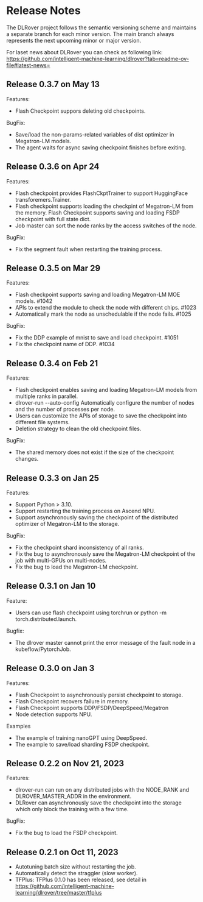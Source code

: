 # Release Notes

The DLRover project follows the semantic versioning scheme and maintains a separate branch for each minor version. The main branch always represents the next upcoming minor or major version.

For laset news about DLRover you can check as following link: https://github.com/intelligent-machine-learning/dlrover?tab=readme-ov-file#latest-news=

##  Release 0.3.7 on May 13

Features:
* Flash Checkpoint suppors deleting old checkpoints.

BugFix:
* Save/load the non-params-related variables of dist optimizer in Megatron-LM models.
* The agent waits for async saving checkpoint finishes before exiting.

## Release 0.3.6 on Apr 24

Features:
* Flash checkpoint provides FlashCkptTrainer to support HuggingFace transforemers.Trainer.
* Flash checkpoint supports loading the checkpint of Megatron-LM from the memory.
Flash Checkpoint supports saving and loading FSDP checkpoint with full state dict.
* Job master can sort the node ranks by the access switches of the node.

BugFix:
* Fix the segment fault when restarting the training process.

## Release 0.3.5 on Mar 29

Features:
* Flash checkpoint supports saving and loading Megatron-LM MOE models. #1042
* APIs to extend the module to check the node with different chips. #1023
* Automatically mark the node as unschedulable if the node fails. #1025

BugFix:
* Fix the DDP example of mnist to save and load checkpoint. #1051
* Fix the checkpoint name of DDP. #1034

## Release 0.3.4 on Feb 21

Features:
* Flash checkpoint enables saving and loading Megatron-LM models from multiple ranks in parallel.
* dlrover-run --auto-config Automatically configure the number of nodes and the number of processes per node.
* Users can customize the APIs of storage to save the checkpoint into different file systems.
* Deletion strategy to clean the old checkpoint files.

BugFix:
* The shared memory does not exist if the size of the checkpoint changes.

## Release 0.3.3 on Jan 25

Features:
* Support Python > 3.10.
* Support restarting the training process on Ascend NPU.
* Support asynchronously saving the checkpoint of the distributed optimizer of Megatron-LM to the storage.

BugFix:
* Fix the checkpoint shard inconsistency of all ranks.
* Fix the bug to asynchronously save the Megatron-LM checkpoint of the job with multi-GPUs on multi-nodes.
* Fix the bug to load the Megatron-LM checkpoint.

## Release 0.3.1 on Jan 10

Feature:
* Users can use flash checkpoint using torchrun or python -m torch.distributed.launch.

Bugfix:
* The dlrover master cannot print the error message of the fault node in a kubeflow/PytorchJob.

## Release 0.3.0 on Jan 3

Features:
* Flash Checkpoint to asynchronously persist checkpoint to storage.
* Flash Checkpoint recovers failure in memory.
* Flash Checkpoint supports DDP/FSDP/DeepSpeed/Megatron
* Node detection supports NPU.

Examples
* The example of training nanoGPT using DeepSpeed.
* The example to save/load sharding FSDP checkpoint.


## Release 0.2.2 on Nov 21, 2023

Features:
* dlrover-run can run on any distributed jobs with the NODE_RANK and DLROVER_MASTER_ADDR in the environment.
* DLRover can asynchronously save the checkpoint into the storage which only block the training with a few time.

BugFix:
* Fix the bug to load the FSDP checkpoint.

## Release 0.2.1 on Oct 11, 2023

* Autotuning batch size without restarting the job.
* Automatically detect the straggler (slow worker).
* TFPlus: TFPlus 0.1.0 has been released, see detail in https://github.com/intelligent-machine-learning/dlrover/tree/master/tfplus
